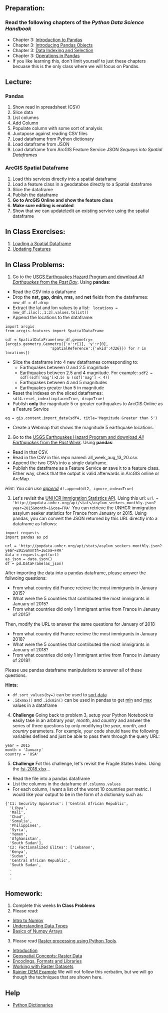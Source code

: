 ## Preparation:
### Read the following chapters of the *Python Data Science Handbook*
  - Chapter 3: [Introduction to Pandas](https://github.com/jakevdp/PythonDataScienceHandbook/blob/master/notebooks/03.00-Introduction-to-Pandas.ipynb) 
  - Chapter 3: [Introducing Pandas Objects](https://github.com/jakevdp/PythonDataScienceHandbook/blob/master/notebooks/03.01-Introducing-Pandas-Objects.ipynb)
  - Chapter 3: [Data Indexing and Selection](https://github.com/jakevdp/PythonDataScienceHandbook/blob/master/notebooks/03.02-Data-Indexing-and-Selection.ipynb)
  - Chapter 3: [Operations in Pandas](https://github.com/jakevdp/PythonDataScienceHandbook/blob/master/notebooks/03.03-Operations-in-Pandas.ipynb)
  - If you like learning this, don't limit yourself to just these chapters becuase this is the only class where we will focus on Pandas.

## Lecture:
### Pandas
1. Show read in spreadsheet (CSV)
2. Slice data
3. List columns
4. Add Column
5. Populate column with some sort of analysis
6. Juxtapose against reading CSV files
7. Load dataframe from Python dictionary
8. Load dataframe from JSON
9. Load dataframe from ArcGIS Feature Service JSON
*Sequeys into Spatial Dataframes*

### ArcGIS Spatial Dataframe
1. Load this services directly into a spatial dataframe
2. Load a feature class in a geodatabse directly to a Spatial dataframe
3. Slice the dataframe
4. Publish the dataframe
5. **Go to ArcGIS Online and show the feature class**
6. **Make sure editing is enabled**
7. Show that we can update\edit an existing service using the spatial dataframe

## In Class Exercises:
1. [Loading a Spatial Dataframe](https://developers.arcgis.com/labs/python/load-spatial-data-frame/)
2. [Updating Features](https://developers.arcgis.com/python/sample-notebooks/updating-features-in-a-feature-layer/)

## In Class Problems:
1. Go to the [USGS Earthquakes Hazard Program and download *All Earthquakes* from the *Past Day*](https://earthquake.usgs.gov/earthquakes/feed/v1.0/csv.php). Using **pandas**:
- Read the CSV into a dataframe
- Drop the **nst, gap, dmin, rms,** and **net** fields from the dataframes: ```new_df = df.drop```
- Extract the lat and lon values to a list: ``` locations = new_df.iloc[:,1:3].values.tolist()```
- Append the locations to the dataframe:
```
import arcgis
from arcgis.features import SpatialDataFrame

sdf = SpatialDataFrame(new_df,geometry=[arcgis.geometry.Geometry({'x':r[1], 'y':r[0], 
                    'spatialReference':{'wkid':4326}}) for r in locations])
```
- Slice the dataframe into 4 new dataframes corresponding to:
  - Earthquakes between 0 and 2.5 magnitude
  - Earthquakes between 2.5 and 4 magnitude. For example: ```sdf2 = sdf[(sdf['mag']>2.5) & (sdf['mag'] < 4)]```
  - Earthquakes between 4 and 5 magnitudes
  - Earthquakes greater than 5 in magnitude
- Reset the indexes on the sliced dataframes: ```sdf4.reset_index(inplace=True, drop=True)```
- Publish **only** the magnitude 5 or greater earthquakes to ArcGIS Online as a Feature Service
```
eq = gis.content.import_data(sdf4, title='Magnitude Greater than 5')
```
- Create a Webmap that shows the magnitude 5 earthquake locations.

2. Go to the [USGS Earthquakes Hazard Program and download *All Earthquakes* from the *Past Week*](https://earthquake.usgs.gov/earthquakes/feed/v1.0/csv.php). Using **pandas**:
- Read in that CSV.
- Read in the CSV in this repo named: all_week_aug_13_20.csv.
- Append the two CSVs into a single dataframe.
- Publish the dataframe as a Feature Service **or** save it to a feature class. Either way, check that the output is valid afterwards in ArcGIS online or ArcMap.

*Hint: You can use [append](https://pandas.pydata.org/pandas-docs/stable/generated/pandas.DataFrame.append.html)*
```df.append(df2, ignore_index=True)```

3. Let's revisit the [UNHCR Immigration Statistics API](http://popdata.unhcr.org/). Using this url:
```url = 'http://popdata.unhcr.org/api/stats/asylum_seekers_monthly.json?year=2015&month=1&coa=FRA'```
You can retrieve the UNHCR immigration assylum seeker statistics for France from January or 2015. Using pandas, you can convert the JSON returned by this URL directly into a dataframe as follows:
```
import requests
import pandas as pd

url = 'http://popdata.unhcr.org/api/stats/asylum_seekers_monthly.json?year=2015&month=1&coa=FRA'
data = requests.get(url)
as_json = data.json()
df = pd.DataFrame(as_json)
```

After importing the data into a pandas dataframe, please answer the follwoing questions:
- From what country did France recieve the most immigrants in January 2015?
- What were the 5 countries that contributed the most immigrants in January of 2015?
- From what countries did only 1 immigrant arrive from France in January of 2015?

Then, modify the URL to answer the same questions for January of 2018
- From what country did France recieve the most immigrants in January 2018?
- What were the 5 countries that contributed the most immigrants in January of 2018?
- From what countries did only 1 immigrant arrive from France in January of 2018?

Please use pandas dataframe manipulations to answer all of these questions.

**Hints:**
- ```df.sort_values(by=)``` can be used to [sort data](https://pandas.pydata.org/pandas-docs/stable/generated/pandas.DataFrame.sort_values.html)
- ```.idxmax()``` and ```.idxmin()``` can be used in pandas to get [min](https://pandas.pydata.org/pandas-docs/stable/generated/pandas.DataFrame.idxmin.html) and [max](https://pandas.pydata.org/pandas-docs/stable/generated/pandas.DataFrame.idxmax.html) values in a dataframe

4. **Challenge** Going back to problem 3, setup your Python Notebook to easily take in an arbtrary *year*, *month*, and *country* and answer the series of three questions by only modifying the *year*, *month*, and *country* parameters. For example, your code should have the following variables defined and just be able to pass them through the query URL:
```
year = 2015
month = 'January'
country = 'USA'
```
5. **Challenge** Fot this challenge, let's revisit the Fragile States Index. Using the [fsi-2018.xlsx]()...
- Read the file into a pandas dataframe
- List the columns in the dataframe ```df.columns.values```
- For each column, I want a list of the worst 10 countries per metric.
I would like your output to be in the form of a dictionary such as:
```
{'C1: Security Apparatus': ['Central African Republic',
  'Libya',
  'Mali',
  'Chad',
  'Somalia',
  'Philippines',
  'Syria',
  'Yemen',
  'Afghanistan',
  'South Sudan'],
 'C2: Factionalized Elites': ['Lebanon',
  'Kenya',
  'Sudan',
  'Central African Republic',
  'South Sudan',
  .
  .
  .
  ```

## Homework:
1. Complete this weeks **In Class Problems**
2. Please read:
- [Intro to Numpy](https://github.com/jakevdp/PythonDataScienceHandbook/blob/master/notebooks/02.00-Introduction-to-NumPy.ipynb)
- [Understanding Data Types](https://github.com/jakevdp/PythonDataScienceHandbook/blob/master/notebooks/02.01-Understanding-Data-Types.ipynb)
- [Basics of Numpy Arrays](https://github.com/jakevdp/PythonDataScienceHandbook/blob/master/notebooks/02.02-The-Basics-Of-NumPy-Arrays.ipynb)
3. Please read [Raster processing using Python Tools](https://geohackweek.github.io/raster/).
- [Introduction](https://geohackweek.github.io/raster/01-introduction/)
- [Geospatial Concepts: Raster Data](https://geohackweek.github.io/raster/02-rasterconcepts/)
- [Encodings, Formats and Libraries](https://geohackweek.github.io/raster/03-encodingsandformats/)
- [Working with Raster Datasets](https://geohackweek.github.io/raster/04-workingwithrasters/)
- [Rainier DEM Example](https://geohackweek.github.io/raster/06-pygeotools_rainier/)
We will not follow this verbatim, but we will go though the techniques that are shown here.

## Help
- [Python Dictionaries](https://www.w3schools.com/python/python_dictionaries.asp)
